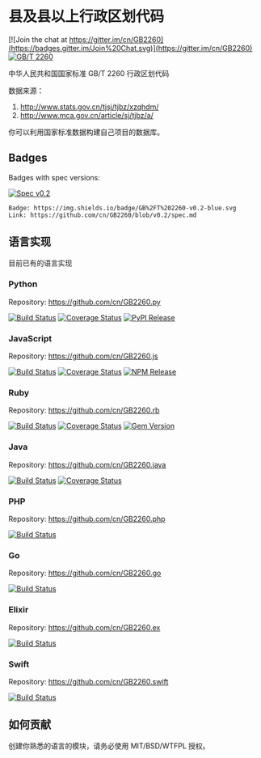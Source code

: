 # 县及县以上行政区划代码

[![Join the chat at https://gitter.im/cn/GB2260](https://badges.gitter.im/Join%20Chat.svg)](https://gitter.im/cn/GB2260)
[![GB/T 2260](http://img.shields.io/badge/GB%2FT-2260-blue.svg?style=flat)](spec.md)

中华人民共和国国家标准 GB/T 2260 行政区划代码

数据来源：

1. <http://www.stats.gov.cn/tjsj/tjbz/xzqhdm/>
2. <http://www.mca.gov.cn/article/sj/tjbz/a/>

你可以利用国家标准数据构建自己项目的数据库。

## Badges

Badges with spec versions:

[![Spec v0.2](https://img.shields.io/badge/GB%2FT%202260-v0.2-blue.svg)](https://github.com/cn/GB2260/blob/v0.2/spec.md)

```
Badge: https://img.shields.io/badge/GB%2FT%202260-v0.2-blue.svg
Link: https://github.com/cn/GB2260/blob/v0.2/spec.md
```


## 语言实现

目前已有的语言实现

### Python

Repository: <https://github.com/cn/GB2260.py>

[![Build Status](https://travis-ci.org/cn/GB2260.py.svg?branch=master)](https://travis-ci.org/cn/GB2260.py)
[![Coverage Status](https://coveralls.io/repos/cn/GB2260.py/badge.svg?branch=master&service=github)](https://coveralls.io/github/cn/GB2260.py?branch=master)
[![PyPI Release](https://badge.fury.io/py/gb2260.svg)](https://pypi.python.org/pypi/GB2260)

### JavaScript

Repository: <https://github.com/cn/GB2260.js>

[![Build Status](https://travis-ci.org/cn/GB2260.py.svg?branch=master)](https://travis-ci.org/cn/GB2260.js)
[![Coverage Status](https://coveralls.io/repos/cn/GB2260.js/badge.svg?branch=master&service=github)](https://coveralls.io/github/cn/GB2260.js?branch=master)
[![NPM Release](https://badge.fury.io/js/gb2260.svg)](https://npmjs.org/package/gb2260)

### Ruby

Repository: <https://github.com/cn/GB2260.rb>

[![Build Status](https://travis-ci.org/cn/GB2260.rb.svg?branch=master)](https://travis-ci.org/cn/GB2260.rb)
[![Coverage Status](https://coveralls.io/repos/cn/GB2260.rb/badge.svg?branch=master&service=github)](https://coveralls.io/github/cn/GB2260.rb?branch=master)
[![Gem Version](https://badge.fury.io/rb/GB2260.svg)](http://badge.fury.io/rb/GB2260)

### Java

Repository: <https://github.com/cn/GB2260.java>

[![Build Status](https://travis-ci.org/cn/GB2260.java.svg?branch=master)](https://travis-ci.org/cn/GB2260.java)
[![Coverage Status](https://coveralls.io/repos/cn/GB2260.java/badge.svg?branch=master&service=github)](https://coveralls.io/github/cn/GB2260.java?branch=master)

### PHP

Repository: <https://github.com/cn/GB2260.php>

[![Build Status](https://travis-ci.org/cn/GB2260.php.svg?branch=master)](https://travis-ci.org/cn/GB2260.php)

### Go

Repository: <https://github.com/cn/GB2260.go>

[![Build Status](https://travis-ci.org/damonchen/gb2260.svg?branch=master)](https://travis-ci.org/damonchen/gb2260)

### Elixir

Repository: <https://github.com/cn/GB2260.ex>

[![Build Status](https://travis-ci.org/cn/GB2260.ex.svg?branch=master)](https://travis-ci.org/cn/GB2260.ex)

### Swift

Repository: <https://github.com/cn/GB2260.swift>

[![Build Status](https://travis-ci.org/cn/GB2260.swift.svg?branch=master)](https://travis-ci.org/cn/GB2260.swift)


## 如何贡献

创建你熟悉的语言的模块，请务必使用 MIT/BSD/WTFPL 授权。
